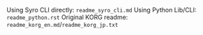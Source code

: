 Using Syro CLI directly: `readme_syro_cli.md`
Using Python Lib/CLI: `readme_python.rst`
Original KORG readme: `readme_korg_en.md`/`readme_korg_jp.txt`
